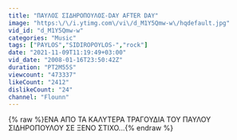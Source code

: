 ```yaml
---
title: "ΠΑΥΛΟΣ ΣΙΔΗΡΟΠΟΥΛΟΣ-DAY AFTER DAY"
image: "https:\/\/i.ytimg.com\/vi\/d_M1Y5Qmw-w\/hqdefault.jpg"
vid_id: "d_M1Y5Qmw-w"
categories: "Music"
tags: ["PAYLOS","SIDIROPOYLOS-","rock"]
date: "2021-11-09T11:19:49+03:00"
vid_date: "2008-01-16T23:50:42Z"
duration: "PT2M55S"
viewcount: "473337"
likeCount: "2412"
dislikeCount: "24"
channel: "Flounn"
---
```

{% raw %}ΕΝΑ ΑΠΟ ΤΑ ΚΑΛΥΤΕΡΑ ΤΡΑΓΟΥΔΙΑ ΤΟΥ ΠΑΥΛΟΥ ΣΙΔΗΡΟΠΟΥΛΟΥ ΣΕ ΞΕΝΟ ΣΤΙΧΟ...{% endraw %}
